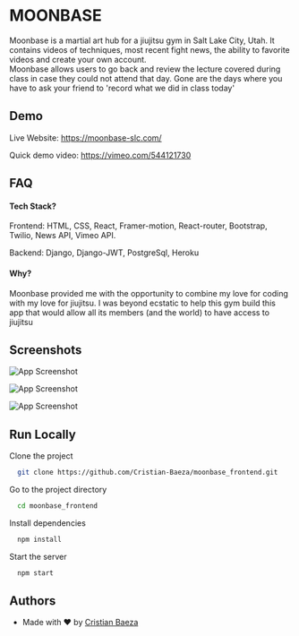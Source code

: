# MOONBASE

Moonbase is a martial art hub for a jiujitsu gym in Salt Lake City, Utah. It contains videos of techniques, most recent fight news, the ability to favorite videos and create your own account.  
Moonbase allows users to go back and review the lecture covered during class in case they could not attend that day.  Gone are the days where you have to ask your friend to 'record what we did in class today' 

## Demo

Live Website: https://moonbase-slc.com/

Quick demo video: https://vimeo.com/544121730


## FAQ

#### Tech Stack?

Frontend: HTML, CSS, React, Framer-motion, React-router, Bootstrap, Twilio, News API, Vimeo API.  

Backend: Django, Django-JWT, PostgreSql, Heroku

#### Why?

Moonbase provided me with the opportunity to combine my love for coding with my love for jiujitsu. I was beyond ecstatic to help this gym build this app that would allow all its members (and the world) to have access to jiujitsu


## Screenshots

![App Screenshot](https://ik.imagekit.io/0jty0e7po/Screen_Shot_2021-05-01_at_6.25.14_PM_KwHWSOEuxQ.png)

![App Screenshot](https://ik.imagekit.io/0jty0e7po/Screen_Shot_2021-05-01_at_6.25.42_PM_TwgOG_Rlk.png)

![App Screenshot](https://ik.imagekit.io/0jty0e7po/Screen_Shot_2021-05-01_at_6.24.11_PM_-qYz-Mg27.png)


## Run Locally

Clone the project

```bash
  git clone https://github.com/Cristian-Baeza/moonbase_frontend.git
```

Go to the project directory

```bash
  cd moonbase_frontend
```

Install dependencies

```bash
  npm install
```

Start the server

```bash
  npm start
```


## Authors

- Made with ❤️     by [Cristian Baeza](https://www.github.com/Cristian-Baeza)
